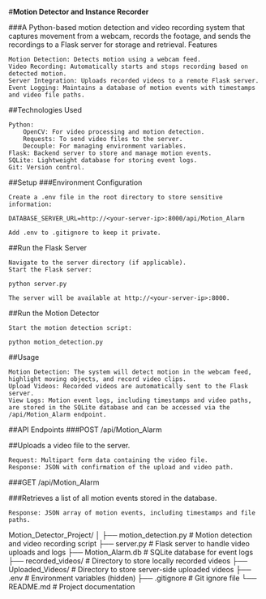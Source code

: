 #**Motion Detector and Instance Recorder**

###A Python-based motion detection and video recording system that captures movement from a webcam, records the footage, and sends the recordings to a Flask server for storage and retrieval.
Features

    Motion Detection: Detects motion using a webcam feed.
    Video Recording: Automatically starts and stops recording based on detected motion.
    Server Integration: Uploads recorded videos to a remote Flask server.
    Event Logging: Maintains a database of motion events with timestamps and video file paths.

##Technologies Used

    Python:
        OpenCV: For video processing and motion detection.
        Requests: To send video files to the server.
        Decouple: For managing environment variables.
    Flask: Backend server to store and manage motion events.
    SQLite: Lightweight database for storing event logs.
    Git: Version control.
##Setup
###Environment Configuration

    Create a .env file in the root directory to store sensitive information:

    DATABASE_SERVER_URL=http://<your-server-ip>:8000/api/Motion_Alarm

    Add .env to .gitignore to keep it private.

##Run the Flask Server

    Navigate to the server directory (if applicable).
    Start the Flask server:

    python server.py

    The server will be available at http://<your-server-ip>:8000.

##Run the Motion Detector

    Start the motion detection script:

    python motion_detection.py

##Usage

    Motion Detection: The system will detect motion in the webcam feed, highlight moving objects, and record video clips.
    Upload Videos: Recorded videos are automatically sent to the Flask server.
    View Logs: Motion event logs, including timestamps and video paths, are stored in the SQLite database and can be accessed via the /api/Motion_Alarm endpoint.

##API Endpoints
###POST /api/Motion_Alarm

##Uploads a video file to the server.

    Request: Multipart form data containing the video file.
    Response: JSON with confirmation of the upload and video path.

###GET /api/Motion_Alarm

###Retrieves a list of all motion events stored in the database.

    Response: JSON array of motion events, including timestamps and file paths.
Motion_Detector_Project/
│
├── motion_detection.py     # Motion detection and video recording script
├── server.py               # Flask server to handle video uploads and logs
├── Motion_Alarm.db         # SQLite database for event logs
├── recorded_videos/        # Directory to store locally recorded videos
├── Uploaded_Videos/        # Directory to store server-side uploaded videos
├── .env                    # Environment variables (hidden)
├── .gitignore              # Git ignore file
└── README.md               # Project documentation
